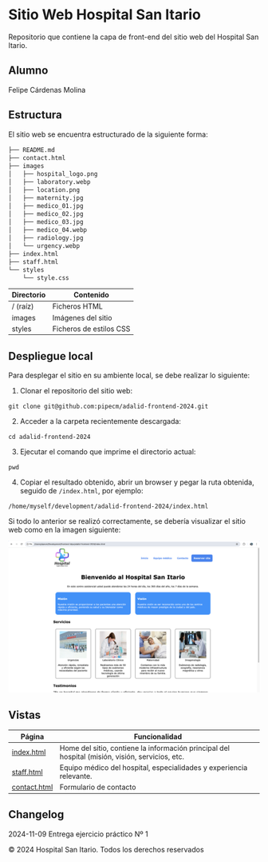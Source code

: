 # Sitio Web Hospital San Itario
Repositorio que contiene la capa de front-end del sitio web del Hospital San Itario.

## Alumno
Felipe Cárdenas Molina

## Estructura
El sitio web se encuentra estructurado de la siguiente forma:

```
├── README.md
├── contact.html
├── images
│   ├── hospital_logo.png
│   ├── laboratory.webp
│   ├── location.png
│   ├── maternity.jpg
│   ├── medico_01.jpg
│   ├── medico_02.jpg
│   ├── medico_03.jpg
│   ├── medico_04.webp
│   ├── radiology.jpg
│   └── urgency.webp
├── index.html
├── staff.html
└── styles
    └── style.css
```

|Directorio|Contenido                   |
|----------|----------------------------|
|/ (raíz)  | Ficheros HTML              |
|images    | Imágenes del sitio         |
|styles    | Ficheros de estilos CSS    |

## Despliegue local
Para desplegar el sitio en su ambiente local, se debe realizar lo siguiente:

1. Clonar el repositorio del sitio web:
```
git clone git@github.com:pipecm/adalid-frontend-2024.git
```

2. Acceder a la carpeta recientemente descargada:
```
cd adalid-frontend-2024
```

3. Ejecutar el comando que imprime el directorio actual:
```
pwd
```

4. Copiar el resultado obtenido, abrir un browser y pegar la ruta obtenida, seguido de `/index.html`, por ejemplo:

```
/home/myself/development/adalid-frontend-2024/index.html
```

Si todo lo anterior se realizó correctamente, se debería visualizar el sitio web como en la imagen siguiente:

![Sitio web](images/website.png "Sitio web")

## Vistas
|Página                         |Funcionalidad                            |
|-------------------------------|-----------------------------------------|
|[index.html](index.html)       |Home del sitio, contiene la información principal del hospital (misión, visión, servicios, etc.                   |
|[staff.html](staff.html)       |Equipo médico del hospital, especialidades y experiencia relevante.                                 |  
|[contact.html](contact.html)   |Formulario de contacto                 |

## Changelog
2024-11-09  Entrega ejercicio práctico Nº 1

© 2024 Hospital San Itario. Todos los derechos reservados